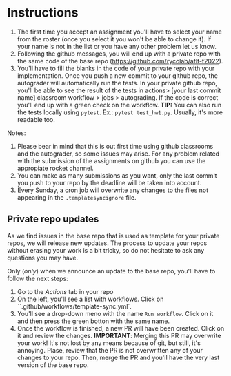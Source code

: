 # Instructions

1. The first time you accept an assignment you'll have to select your name from the roster (once you select it you won't be able to change it). If your name is not in the list or you have any other problem let us know.
2. Following the github messages, you will end up with a private repo with the same code of the base repo (https://github.com/rycolab/aflt-f2022).
3. You'll have to fill the blanks in the code of your private repo with your implementation. Once you push a new commit to your github repo, the autograder will automatically run the tests. In your private github repo, you'll be able to see the result of the tests in actions> [your last commit name] classroom workflow > jobs > autograding. If the code is correct you'll end up with a green check on the workflow. 
**TIP:** You can also run the tests locally using `pytest`. Ex.: `pytest test_hw1.py`. Usually, it's more readable too.

Notes:
1. Please bear in mind that this is out first time using github classrooms and the autograder, so some issues may arise. For any problem related with the submission of the assignments on github you can use the appropiate rocket channel.
2. You can make as many submissions as you want, only the last commit you push to your repo by the deadline will be taken into account.
3. Every Sunday, a cron job will overwrite any changes to the files not appearing in the ``.templatesyncignore`` file.


## Private repo updates

As we find issues in the base repo that is used as template for your private repos, we will release new updates. The process to update your repos without erasing your work is a bit tricky, so do not hesitate to ask any questions you may have. 

Only (_only_) when we announce an update to the base repo, you'll have to follow the next steps:

1. Go to the _Actions_ tab in your repo
2. On the left, you'll see a list with workflows. Click on ``.github/workflows/template-sync.yml`.
3. You'll see a drop-down meno with the name `Run workflow`. Click on it and then press the green botton with the same name.
4. Once the workflow is finished, a new PR will have been created. Click on it and review the changes. **IMPORTANT**: Merging this PR may overwrite your work! It's not lost by any means because of git, but still, it's annoying. Plase, review that the PR is not overwritten any of your changes to your repo. Then, merge the PR and you'll have the very last version of the base repo.
